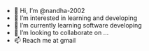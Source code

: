 - 👋 Hi, I’m @nandha-2002
- 👀 I’m interested in learning and developing 
- 🌱 I’m currently learning software developing
- 💞️ I’m looking to collaborate on ...
- 📫 Reach me at gmail

<!---
nandha-2002/nandha-2002 is a ✨ special ✨ repository because its `README.md` (this file) appears on your GitHub profile.
You can click the Preview link to take a look at your changes.
--->
